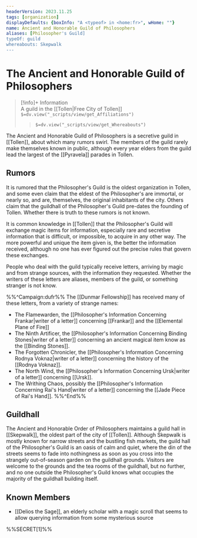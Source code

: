 ```yaml
---
headerVersion: 2023.11.25
tags: [organization]
displayDefaults: {boxInfo: "A <typeof> in <home:fr>", wHome: ""}
name: Ancient and Honorable Guild of Philosophers
aliases: [Philosopher's Guild]
typeOf: guild
whereabouts: Skepwalk
---
```

# The Ancient and Honorable Guild of Philosophers
>[!info]+ Information  
> A guild in the [[Tollen|Free City of Tollen]]  
> `$=dv.view("_scripts/view/get_Affiliations")`  
>> `$=dv.view("_scripts/view/get_Whereabouts")`

The Ancient and Honorable Guild of Philosophers is a secretive guild in [[Tollen]], about which many rumors swirl. The members of the guild rarely make themselves known in public, although every year elders from the guild lead the largest of the [[Pyravela]] parades in Tollen. 
## Rumors

It is rumored that the Philosopher's Guild is the oldest organization in Tollen, and some even claim that the eldest of the Philosopher's are immortal, or nearly so, and are, themselves, the original inhabitants of the city. Others claim that the guildhall of the Philosopher's Guild pre-dates the founding of Tollen. Whether there is truth to these rumors is not known. 

It is common knowledge in [[Tollen]] that the Philosopher's Guild will exchange magic items for information, especially rare and secretive information that is difficult, or impossible, to acquire in any other way. The more powerful and unique the item given is, the better the information received, although no one has ever figured out the precise rules that govern these exchanges. 

People who deal with the guild typically receive letters, arriving by magic and from strange sources, with the information they requested. Whether the writers of these letters are aliases, members of the guild, or something stranger is not know. 

%%^Campaign:dufr%%
The [[Dunmar Fellowship]] has received many of these letters, from a variety of strange names:
- The Flamewarden, the [[Philosopher's Information Concerning Frankar|writer of a letter]] concerning [[Frankar]] and the [[Elemental Plane of Fire]]
- The Ninth Artificer, the [[Philosopher's Information Concerning Binding Stones|writer of a letter]] concerning an ancient magical item know as the [[Binding Stones]]. 
- The Forgotten Chronicler, the [[Philosopher's Information Concerning Rodnya Voknaz|writer of a letter]] concerning the history of the [[Rodnya Voknaz]]. 
- The North Wind, the [[Philosopher's Information Concerning Ursk|writer of a letter]] concerning [[Ursk]]. 
- The Writhing Chaos, possibly the [[Philosopher's Information Concerning Rai's Hand|writer of a letter]] concerning the [[Jade Piece of Rai's Hand]]. 
%%^End%%
## Guildhall

The Ancient and Honorable Order of Philosophers maintains a guild hall in [[Skepwalk]], the oldest part of the city of [[Tollen]]. Although Skepwalk is mostly known for narrow streets and the bustling fish markets, the guild hall of the Philosopher's Guild is an oasis of calm and quiet, where the din of the streets seems to fade into nothingness as soon as you cross into the strangely out-of-season garden on the guildhall grounds. Visitors are welcome to the grounds and the tea rooms of the guildhall, but no further, and no one outside the Philosopher's Guild knows what occupies the majority of the guildhall building itself.  
## Known Members

- [[Delios the Sage]], an elderly scholar with a magic scroll that seems to allow querying information from some mysterious source

%%SECRET[1]%%